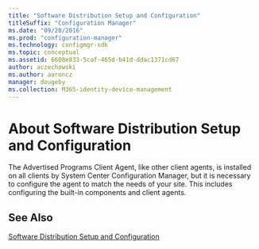 ```yaml
---
title: "Software Distribution Setup and Configuration"
titleSuffix: "Configuration Manager"
ms.date: "09/20/2016"
ms.prod: "configuration-manager"
ms.technology: configmgr-sdk
ms.topic: conceptual
ms.assetid: 6608e833-5caf-465d-b41d-ddac1371cd67
author: aczechowski
ms.author: aaroncz
manager: dougeby
ms.collection: M365-identity-device-management
---
```

# About Software Distribution Setup and Configuration
The Advertised Programs Client Agent, like other client agents, is installed on all clients by System Center Configuration Manager, but it is necessary to configure the agent to match the needs of your site. This includes configuring the built-in components and client agents.  

## See Also  
 [Software Distribution Setup and Configuration](../../../../develop/core/servers/configure/software-distribution-setup-and-configuration.md)

